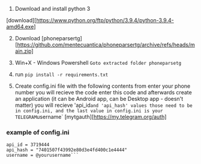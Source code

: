 1. Download and install python 3 

[download][https://www.python.org/ftp/python/3.9.4/python-3.9.4-amd64.exe]

2. Download 
[phoneparsertg][https://github.com/mentecuantica/phoneparsertg/archive/refs/heads/main.zip]

2. Win+X - Windows Powershell
`Goto extracted folder phoneparsetg`

3. run `pip install -r requirements.txt`

4. Create config.ini file with the following contents from 
enter your phone number
you will recieve the code
enter this code
and afterwards create an application (it can be Android app, can be Desktop app - doesn't matter)
you will recieve 'api_id` and 'api_hash' values those need to be in config.ini, and the last value in config.ini is your TELEGRAM `username`
[mytgauth][https://my.telegram.org/auth]

### example of config.ini
```[main]
api_id = 3719444
api_hash = "7401507f43992e80d3e4fd400c1e4444"
username = @yourusername```
